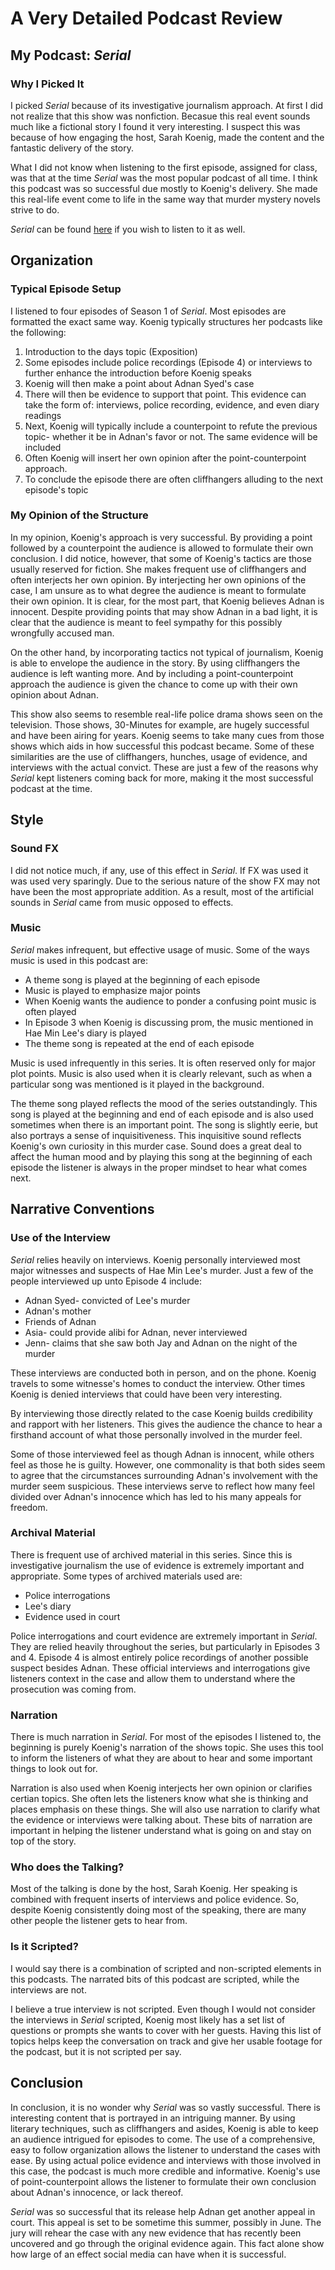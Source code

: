 
# A Very Detailed Podcast Review

## My Podcast: *Serial*

### Why I Picked It

I picked *Serial* because of its investigative journalism approach. At first I did not realize that this show was nonfiction. Becasue this real event sounds much like a fictional story I found it very interesting. I suspect this was because of how engaging the host, Sarah Koenig, made the content and the fantastic delivery of the story.


What I did not know when listening to the first episode, assigned for class, was that at the time *Serial* was the most popular podcast of all time. I think this podcast was so successful due mostly to Koenig's delivery. She made this real-life event come to life in the same way that murder mystery novels strive to do.

*Serial* can be found [here](https://serialpodcast.org/season-one) if you wish to listen to it as well.

## Organization

### Typical Episode Setup

I listened to four episodes of Season 1 of *Serial*. Most episodes are formatted the exact same way. Koenig typically structures her podcasts like the following:
1. Introduction to the days topic (Exposition) 
1. Some episodes include police recordings (Episode 4) or interviews to further enhance the introduction before Koenig speaks
1.  Koenig will then make a point about Adnan Syed's case
1. There will then be evidence to support that point. This evidence can take the form of: interviews, police recording, evidence, and even diary readings 
1. Next, Koenig will typically include a counterpoint to refute the previous topic- whether it be in Adnan's favor or not. The same evidence will be included
1. Often Koenig will insert her own opinion after the point-counterpoint approach. 
1. To conclude the episode there are often cliffhangers alluding to the next episode's topic

### My Opinion of the Structure 

In my opinion, Koenig's approach is very successful. By providing a point followed by a counterpoint the audience is allowed to formulate their own conclusion. I did notice, however, that some of Koenig's tactics are those usually reserved for fiction. She makes frequent use of cliffhangers and often interjects her own opinion. By interjecting her own opinions of the case, I am unsure as to what degree the audience is meant to formulate their own opinion. It is clear, for the most part, that Koenig believes Adnan is innocent. Despite providing points that may show Adnan in a bad light, it is clear that the audience is meant to feel sympathy for this possibly wrongfully accused man.

On the other hand, by incorporating tactics not typical of journalism, Koenig is able to envelope the audience in the story. By using cliffhangers the audience is left wanting more. And by including a point-counterpoint approach the audience is given the chance to come up with their own opinion about Adnan. 

This show also seems to resemble real-life police drama shows seen on the television. Those shows, 30-Minutes for example, are hugely successful and have been airing for years. Koenig seems to take many cues from those shows which aids in how successful this podcast became. Some of these similarities are the use of cliffhangers, hunches, usage of evidence, and interviews with the actual convict. These are just a few of the reasons why *Serial* kept listeners coming back for more, making it the most successful podcast at the time.

## Style

### Sound FX

I did not notice much, if any, use of this effect in *Serial*. If FX was used it was used very sparingly. Due to the serious nature of the show FX may not have been the most appropriate addition. As a result, most of the artificial  sounds in *Serial* came from music opposed to effects.

### Music

*Serial* makes infrequent, but effective usage of music. Some of the ways music is used in this podcast are:
* A theme song is played at the beginning of each episode
* Music is played to emphasize major points
* When Koenig wants the audience to ponder a confusing point music is often played
* In Episode 3 when Koenig is discussing prom, the music mentioned in Hae Min Lee's diary is played
* The theme song is repeated at the end of each episode 

Music is used infrequently in this series. It is often reserved only for major plot points. Music is also used when it is clearly relevant, such as when a particular song was mentioned is it played in the background.

The theme song played reflects the mood of the series outstandingly. This song is played at the beginning and end of each episode and is also used sometimes when there is an important point. The song is slightly eerie, but also portrays a sense of inquisitiveness. This inquisitive sound reflects Koenig's own curiosity in this murder case. Sound does a great deal to affect the human mood and by playing this song at the beginning of each episode the listener is always in the proper mindset to hear what comes next.

## Narrative Conventions

### Use of the Interview

*Serial* relies heavily on interviews. Koenig personally interviewed most major witnesses and suspects of Hae Min Lee's murder. Just a few of the people interviewed up unto Episode 4 include:
* Adnan Syed- convicted of Lee's murder
* Adnan's mother
* Friends of Adnan
* Asia- could provide alibi for Adnan, never interviewed
* Jenn- claims that she saw both Jay and Adnan on the night of the murder

These interviews are conducted both in person, and on the phone. Koenig travels to some witnesse's homes to conduct the interview. Other times Koenig is denied interviews that could have been very interesting. 

By interviewing those directly related to the case Koenig builds credibility and rapport with her listeners. This gives the audience the chance to hear a firsthand account of what those personally involved in the murder feel. 

Some of those interviewed feel as though Adnan is innocent, while others feel as those he is guilty. However, one commonality is that both sides seem to agree that the circumstances surrounding Adnan's involvement with the murder seem suspicious. These interviews serve to reflect how many feel divided over Adnan's innocence which has led to his many appeals for freedom. 

### Archival Material

There is frequent use of archived material in this series. Since this is investigative journalism the use of evidence is extremely important and appropriate. Some types of archived materials used are:
* Police interrogations
* Lee's diary
* Evidence used in court

Police interrogations and court evidence are extremely important in *Serial*. They are relied heavily throughout the series, but particularly in Episodes 3 and 4. Episode 4 is almost entirely police recordings of another possible suspect besides Adnan. These official interviews and interrogations give listeners context in the case and allow them to understand where the prosecution was coming from. 

### Narration

There is much narration in *Serial*. For most of the episodes I listened to, the beginning is purely Koenig's narration of the shows topic. She uses this tool to inform the listeners of what they are about to hear and some important things to look out for.

Narration is also used when Koenig interjects her own opinion or clarifies certian topics. She often lets the listeners know what she is thinking and places emphasis on these things. She will also use narration to clarify what the evidence or interviews were talking about. These bits of narration are important in helping the listener understand what is going on and stay on top of the story.

### Who does the Talking?

Most of the talking is done by the host, Sarah Koenig. Her speaking is combined with frequent inserts of interviews and police evidence. So, despite Koenig consistently doing most of the speaking, there are many other people the listener gets to hear from. 

### Is it Scripted?

I would say there is a combination of scripted and non-scripted elements in this podcasts. The narrated bits of this podcast are scripted, while the interviews are not. 

I believe a true interview is not scripted. Even though I would not consider the interviews in *Serial* scripted, Koenig most likely has a set list of questions or prompts she wants to cover with her guests. Having this list of topics helps keep the conversation on track and give her usable footage for the podcast, but it is not scripted per say. 

## Conclusion

In conclusion, it is no wonder why *Serial* was so vastly successful. There is interesting content that is portrayed in an intriguing manner. By using literary techniques, such as cliffhangers and asides, Koenig is able to keep an audience intrigued for episodes to come. The use of a comprehensive, easy to follow organization allows the listener to understand the cases with ease. By using actual police evidence and interviews with those involved in this case, the podcast is much more credible and informative. Koenig's use of point-counterpoint allows the listener to formulate their own conclusion about Adnan's innocence, or lack thereof. 

*Serial* was so successful that its release help Adnan get another appeal in court. This appeal is set to be sometime this summer, possibly in June. The jury will rehear the case with any new evidence that has recently been uncovered and go through the original evidence again. This fact alone show how large of an effect social media can have when it is successful. 